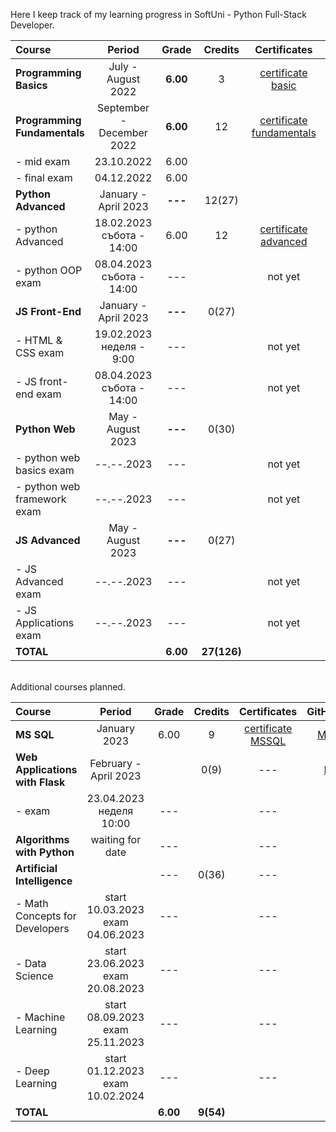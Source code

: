 
Here I keep track of my learning progress in SoftUni - Python Full-Stack Developer.

| Course                       |             Period              |  Grade   |   Credits   |        Certificates        |   GitHubRepo   |
|:-----------------------------|:-------------------------------:|:--------:|:-----------:|:--------------------------:|:--------------:|
| **Programming Basics**       |       July - August 2022        | **6.00** |      3      |    [certificate basic]     |    [basic]     |
| **Programming Fundamentals** |    September - December 2022    | **6.00** |     12      | [certificate fundamentals] | [fundamentals] |
| - mid exam                   |           23.10.2022            |   6.00   |             |                            |                |
| - final exam                 |           04.12.2022            |   6.00   |             |                            |                |
| **Python Advanced**          |      January - April 2023       | **---**  |   12(27)    |                            |                |
| - python Advanced            | 18.02.2023 <br/> събота - 14:00 |   6.00   |     12      |   [certificate advanced]   |   [advanced]   |
| - python OOP exam            | 08.04.2023 <br/> събота - 14:00 |   ---    |             |          not yet           |     [OOP]      |
| **JS Front-End**             |      January - April 2023       | **---**  |    0(27)    |                            |                |
| - HTML & CSS exam            | 19.02.2023 <br/> неделя - 9:00  |   ---    |             |          not yet           |  [HTML & CSS]  |
| - JS front-end exam          | 08.04.2023 <br/> събота - 14:00 |   ---    |             |          not yet           |                |
| **Python Web**               |        May - August 2023        | **---**  |    0(30)    |                            |                |
| - python web basics exam     |           --.--.2023            |   ---    |             |          not yet           |  [web basic]   |
| - python web framework exam  |           --.--.2023            |   ---    |             |          not yet           |                |
| **JS Advanced**              |        May - August 2023        | **---**  |    0(27)    |                            |                |
| - JS Advanced exam           |           --.--.2023            |   ---    |             |          not yet           |                |
| - JS Applications exam       |           --.--.2023            |   ---    |             |          not yet           |                |
| **TOTAL**                    |                                 | **6.00** | **27(126)** |                            |                |

[basic]:https://github.com/VelinIliev/python-basic-softuni 
[fundamentals]: https://github.com/VelinIliev/python-fundamentals-softuni
[advanced]: https://github.com/VelinIliev/python-advanced-softuni
[OOP]: https://github.com/VelinIliev/python_oop_softuni
[HTML & CSS]:https://github.com/VelinIliev/html-and-css-softuni
[web basic]: https://github.com/VelinIliev/python_web_basics

[certificate basic]:https://softuni.bg/certificates/details/140540/cdc98c99
[certificate fundamentals]: https://softuni.bg/certificates/details/148794/32086962
[certificate advanced]: https://softuni.bg/certificates/details/159314/afb9a3d3

<br>
Additional courses planned.

| Course                                |                 Period                 |  Grade   |  Credits  |    Certificates     | GitHubRepo |
|:--------------------------------------|:--------------------------------------:|:--------:|:---------:|:-------------------:|:----------:|
| **MS SQL**                            |              January 2023              |   6.00   |     9     | [certificate MSSQL] |  [MS SQL]  |
| **Web Applications <br/> with Flask** |         February - April 2023          |          |   0(9)    |         ---         |  [Flask]   |
| - exam                                |      23.04.2023<br/>неделя 10:00       |   ---    |           |         ---         |            |
| **Algorithms <br/> with Python**      |            waiting for date            |   ---    |           |         ---         |            |
| **Artificial Intelligence**           |                                        |   ---    |   0(36)   |         ---         |    ---     |
| - Math Concepts for Developers        | start 10.03.2023<br/>  exam 04.06.2023 |   ---    |           |         ---         |    ---     |
| - Data Science                        | start 23.06.2023 <br/> exam 20.08.2023 |   ---    |           |         ---         |    ---     |
| - Machine Learning                    | start 08.09.2023<br/> exam 25.11.2023  |   ---    |           |         ---         |    ---     |
| - Deep Learning                       | start 01.12.2023 <br/> exam 10.02.2024 |   ---    |           |         ---         |    ---     |
| **TOTAL**                             |                                        | **6.00** | **9(54)** |                     |            |

[MS SQL]: https://github.com/VelinIliev/mssql-softuni
[Flask]: https://github.com/VelinIliev/Web-Applications-with-Flask---SoftUni
[certificate MSSQL]: https://softuni.bg/certificates/details/157955/30bb58a2


